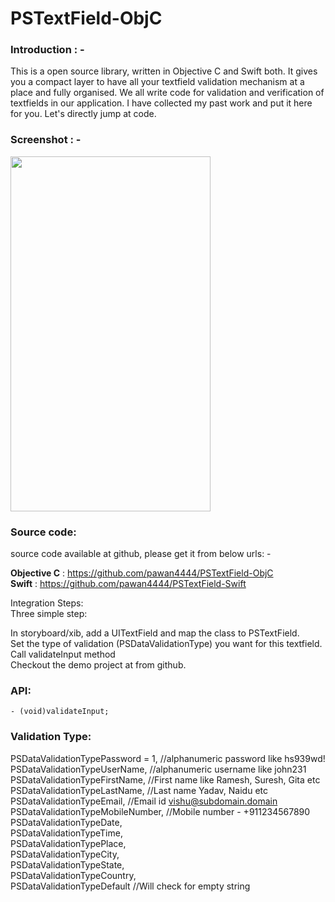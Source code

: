 PSTextField-ObjC
================

### Introduction : -
This is a open source library, written in Objective C and Swift both. It gives you a compact layer to have all your textfield validation mechanism at a place and fully organised. We all write code for validation and verification of textfields in our application. I have collected my past work and put it here for you. Let's directly jump at code.

### Screenshot : -

<img src="http://1.bp.blogspot.com/-5h5fBpr6Xzs/U_CynaDNzoI/AAAAAAAAA3E/FWixxNenrGE/s1600/error_popup1.png"  height="568" width="320" align="middle">

### Source code: 
source code available at github, please get it from below urls: -

**Objective C** :  https://github.com/pawan4444/PSTextField-ObjC  
**Swift** : https://github.com/pawan4444/PSTextField-Swift

Integration Steps:  
Three simple step:  

  In storyboard/xib, add a UITextField and map the class to PSTextField.  
  Set the type of validation (PSDataValidationType) you want for this textfield.  
  Call validateInput method  
Checkout the demo project at from github.

### API:  
`- (void)validateInput;`

### Validation Type:
  PSDataValidationTypePassword = 1,   //alphanumeric password like hs939wd!  
  PSDataValidationTypeUserName,       //alphanumeric username like john231  
  PSDataValidationTypeFirstName,      //First name like Ramesh, Suresh, Gita etc  
  PSDataValidationTypeLastName,       //Last name Yadav, Naidu etc  
  PSDataValidationTypeEmail,          //Email id vishu@subdomain.domain  
  PSDataValidationTypeMobileNumber,   //Mobile number - +911234567890  
  PSDataValidationTypeDate,  
  PSDataValidationTypeTime,  
  PSDataValidationTypePlace,  
  PSDataValidationTypeCity,  
  PSDataValidationTypeState,  
  PSDataValidationTypeCountry,  
  PSDataValidationTypeDefault         //Will check for empty string  
